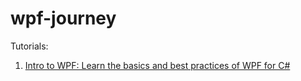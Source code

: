 # wpf-journey

Tutorials:
1. [Intro to WPF: Learn the basics and best practices of WPF for C#](https://www.youtube.com/watch?v=gSfMNjWNoX0&ab_channel=IAmTimCorey)